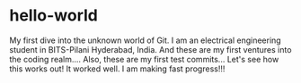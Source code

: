 # hello-world
My first dive into the unknown world of Git.
I am an electrical engineering student in BITS-Pilani Hyderabad, India.
And these are my first ventures into the coding realm....
Also, these are my first test commits...
Let's see how this works out! 
It worked well. I am making fast progress!!!
